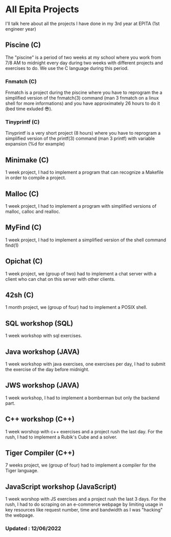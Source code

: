 # All Epita Projects

I'll talk here about all the projects I have done in my 3rd year at EPITA (1st engineer year)

## Piscine (C)
The "piscine" is a period of two weeks at my school where you work from 7/8 AM to midnight every day during two weeks with different projects and exercises to do.
We use the C language during this period.

### Fnmatch (C)
Fnmatch is a project during the piscine where you have to reprogram the a simplified version of the fnmatch(3) command (man 3 fnmatch on a linux shell for more informations) and you have approximately 26 hours to do it (bed time exluded 😎).

### Tinyprintf (C)
Tinyprintf is a very short project (8 hours) where you have to reprogram a simplified version of the printf(3) command (man 3 printf) with variable expansion (%d for example)

## Minimake (C)
1 week project, I had to implement a program that can recognize a Makefile in order to compile a project.

## Malloc (C)
1 week project, I had to implement a program with simplified versions of malloc, calloc and realloc.

## MyFind (C)
1 week project, I had to implement a simplified version of the shell command find(1)

## Opichat (C)
1 week project, we (group of two) had to implement a chat server with a client who can chat on this server with other clients.

## 42sh (C)
1 month project, we (group of four) had to implement a POSIX shell.

## SQL workshop (SQL)
1 week workshop with sql exercises.

## Java workshop (JAVA)
1 week workshop with java exercises, one exercises per day, I had to submit the exercise of the day before midnight.

## JWS workshop (JAVA)
1 week workshop, I had to implement a bomberman but only the backend part.

## C++ workshop (C++)
1 week worshop with c++ exercises and a project rush the last day. For the rush, I had to implement a Rubik's Cube and a solver.

## Tiger Compiler (C++)
7 weeks project, we (group of four) had to implement a compiler for the Tiger language.

## JavaScript workshop (JavaScript)
1 week worshop with JS exercises and a project rush the last 3 days. For the rush, I had to do scraping on an e-commerce webpage by limiting usage in key resources like request number, time and bandwidth as I was "hacking" the webpage.

### Updated : 12/06/2022
